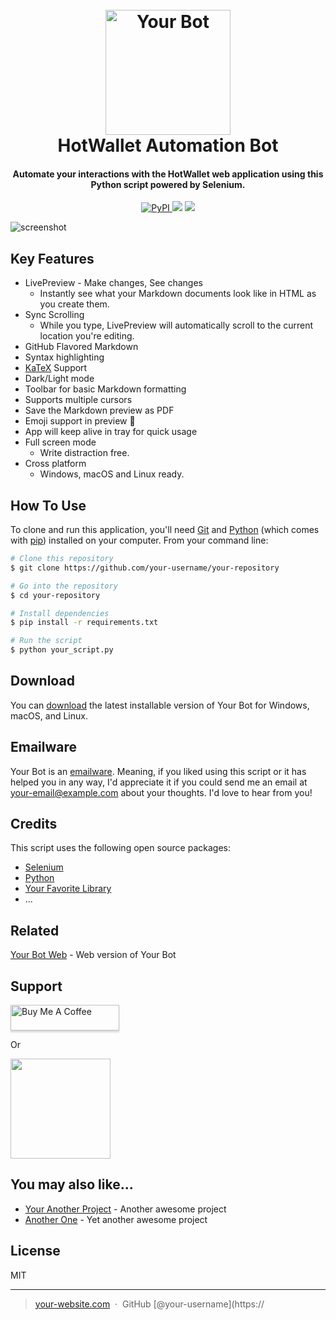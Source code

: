 
<h1 align="center">
  <br>
  <a href="https://github.com/your-username/your-repository"><img src="https://static.herewallet.app/intro.35bf1b5e.png" alt="Your Bot" width="200"></a>
  <br>
  HotWallet Automation Bot
  <br>
</h1>

<h4 align="center">Automate your interactions with the HotWallet web application using this Python script powered by Selenium.</h4>

<p align="center">
  <a href="https://badge.fury.io/py/your-bot">
    <img src="https://badge.fury.io/py/your-bot.svg"
         alt="PyPI">
  </a>
  <a href="https://gitter.im/your-username/your-repository"><img src="https://badges.gitter.im/your-username/your-repository.svg"></a>
  <a href="https://www.paypal.me/your-username">
    <img src="https://img.shields.io/badge/$-donate-ff69b4.svg?maxAge=2592000&amp;style=flat">
  </a>
</p>


![screenshot](https://path/to/your/screenshot.gif)

## Key Features

* LivePreview - Make changes, See changes
  - Instantly see what your Markdown documents look like in HTML as you create them.
* Sync Scrolling
  - While you type, LivePreview will automatically scroll to the current location you're editing.
* GitHub Flavored Markdown  
* Syntax highlighting
* [KaTeX](https://khan.github.io/KaTeX/) Support
* Dark/Light mode
* Toolbar for basic Markdown formatting
* Supports multiple cursors
* Save the Markdown preview as PDF
* Emoji support in preview :tada:
* App will keep alive in tray for quick usage
* Full screen mode
  - Write distraction free.
* Cross platform
  - Windows, macOS and Linux ready.

## How To Use

To clone and run this application, you'll need [Git](https://git-scm.com) and [Python](https://www.python.org/) (which comes with [pip](https://pypi.org/project/pip/)) installed on your computer. From your command line:

```bash
# Clone this repository
$ git clone https://github.com/your-username/your-repository

# Go into the repository
$ cd your-repository

# Install dependencies
$ pip install -r requirements.txt

# Run the script
$ python your_script.py
```

## Download

You can [download](https://github.com/your-username/your-repository/releases/tag/v1.0.0) the latest installable version of Your Bot for Windows, macOS, and Linux.

## Emailware

Your Bot is an [emailware](https://en.wiktionary.org/wiki/emailware). Meaning, if you liked using this script or it has helped you in any way, I'd appreciate it if you could send me an email at <your-email@example.com> about your thoughts. I'd love to hear from you!

## Credits

This script uses the following open source packages:

- [Selenium](https://www.selenium.dev/)
- [Python](https://www.python.org/)
- [Your Favorite Library](https://path/to/your/favorite/library)
- ...

## Related

[Your Bot Web](https://github.com/your-username/your-web) - Web version of Your Bot

## Support

<a href="https://www.buymeacoffee.com/your-username" target="_blank"><img src="https://www.buymeacoffee.com/assets/img/custom_images/purple_img.png" alt="Buy Me A Coffee" style="height: 41px !important;width: 174px !important;box-shadow: 0px 3px 2px 0px rgba(190, 190, 190, 0.5) !important;-webkit-box-shadow: 0px 3px 2px 0px rgba(190, 190, 190, 0.5) !important;" ></a>

<p>Or</p> 

<a href="https://www.patreon.com/your-username">
	<img src="https://c5.patreon.com/external/logo/become_a_patron_button@2x.png" width="160">
</a>

## You may also like...

- [Your Another Project](https://github.com/your-username/your-another-project) - Another awesome project
- [Another One](https://github.com/your-username/another-one) - Yet another awesome project

## License

MIT

---

> [your-website.com](https://www.your-website.com) &nbsp;&middot;&nbsp;
> GitHub [@your-username](https://
